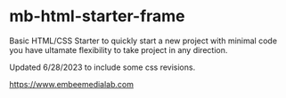# mb-html-starter-frame

Basic HTML/CSS Starter to quickly start a new project with minimal code you have ultamate flexibility to take project in any direction. 

Updated 6/28/2023 to include some css revisions.

https://www.embeemedialab.com

